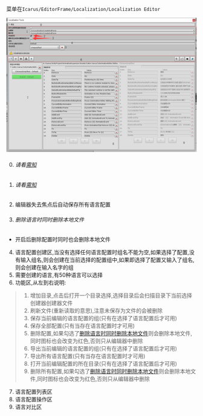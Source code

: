 菜单在`Icarus/EditorFrame/Localization/Localization Editor`

![Config Tools](../../../Images/Editor/Zh/LocalizationTools.png)

0. ###### 请看[需知](0.需知.md#LanguageSeting)
1. ###### 请看[需知](0.需知.md#CreatAndParseSelect)
2. 编辑器失去焦点后自动保存所有语言配置
3. ###### 删除语言时同时删除本地文件
- 开启后删除配置时同时也会删除本地文件
4. 语言配置创建区,当没有选择任何语言配置时组名不能为空,如果选择了配置,没有输入组名,则会创建在当前选择的配置组中,如果即选择了配置又输入了组名,则会创建在输入名字的组
5. 需要创建的语言,有50种语言可以选择
6. 功能区,从左到右说明:
> 1. 增加目录,点击后打开一个目录选择,选择目录后会扫描目录下当前选择创建器创建器文件
> 2. 刷新文件(重新读取的意思),注意未保存为文件的会被删除
> 3. 保存当前编辑的语言配置的组(只有在选择了语言配置后才可用)
> 4. 保存全部配置(只有当存在语言配置时才可用)
> 5. 删除配置,如果勾选了[删除语言时同时删除本地文件](#删除语言时同时删除本地文件)则会删除本地文件,同时图标也会改变为红色,否则只从编辑器中删除
> 6. 导出当前编辑的语言配置的组(只有在选择了语言配置后才可用)
> 7. 导出所有语言配置(只有当存在语言配置时才可用)
> 8. 打开当前编辑配置的所在目录(只有在选择了语言配置后才可用)
> 9. 删除所有配置,如果勾选了[删除语言时同时删除本地文件](#删除语言时同时删除本地文件)则会删除本地文件,同时图标也会改变为红色,否则只从编辑器中删除

7. 语言配置列表区
8. 语言配置操作区
9. 语言对比区